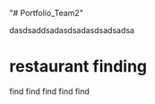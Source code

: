 "# Portfolio_Team2" 


dasdsaddsadasdsadasdsadsadsa

# restaurant finding

find
find
find
find
find
